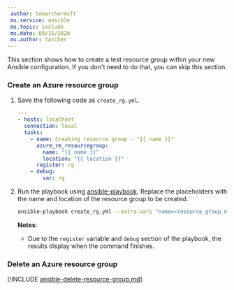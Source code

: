 ```yaml
---
 author: tomarchermsft
 ms.service: ansible
 ms.topic: include
 ms.date: 09/15/2020
 ms.author: tarcher
---
```


This section shows how to create a test resource group within your new Ansible configuration. If you don't need to do that, you can skip this section.

### Create an Azure resource group

1. Save the following code as `create_rg.yml`.

    ```yaml
    ---
    - hosts: localhost
      connection: local
      tasks:
        - name: Creating resource group - "{{ name }}"
          azure_rm_resourcegroup:
            name: "{{ name }}"
            location: "{{ location }}"
          register: rg
        - debug:
            var: rg
    ```

1. Run the playbook using [ansible-playbook](https://docs.ansible.com/ansible/latest/cli/ansible-playbook.html). Replace the placeholders with the name and location of the resource group to be created.

    ```bash
    ansible-playbook create_rg.yml --extra-vars "name=<resource_group_name> location=<resource_group_location>"
    ```

    **Notes**:

    - Due to the `register` variable and `debug` section of the playbook, the results display when the command finishes.

### Delete an Azure resource group

[!INCLUDE [ansible-delete-resource-group.md](ansible-delete-resource-group.md)]
